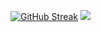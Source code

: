[![GitHub Streak](https://github-readme-streak-stats.herokuapp.com?user=Charizard17)](https://git.io/streak-stats) <img src = "https://github-readme-stats.vercel.app/api/top-langs/?username=Charizard17&layout=compact">
